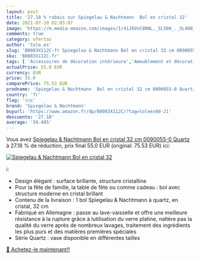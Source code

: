 ```yaml
---
layout: post
title: '27.18 % rabais sur Spiegelau & Nachtmann  Bol en cristal 32'
date: 2021-07-10 02:03:07
image: 'https://m.media-amazon.com/images/I/41J8VnC8NNL._SL500_._SL400_.jpg'
comments: true
category: ofertas
author: 'tole.es'
slug: 'B0083X112C-fr Spiegelau & Nachtmann Bol en cristal 32 cm 0090055-0 Quartz'
sku: 'B0083X112C-fr'
tags: [ 'Accessoires de décoration intérieure','Ameublement et décoration','Bols de décoration intérieure','Cuisine et Maison','Décoration de la maison','spiegelau & nachtmann', ]
actualPrice: 55.0 EUR
currency: EUR
price: 55.0
comparePrice: 75.53 EUR
prodname: 'Spiegelau & Nachtmann  Bol en cristal 32 cm 0090055-0 Quartz'
country: 'fr'
flag: '🇫🇷'
brand: 'Spiegelau & Nachtmann'
buyurl: 'https://www.amazon.fr/dp/B0083X112C/?tag=tolees0d-21'
descuento: '27.18'
average: '59.405'
---
```


Vous avez [Spiegelau & Nachtmann  Bol en cristal 32 cm 0090055-0 Quartz](https://www.amazon.fr/dp/B0083X112C/?tag=tolees0d-21)  à  27.18 % de réduction, prix final  55.0 EUR (original: 75.53 EUR) ici:

[![Spiegelau & Nachtmann  Bol en cristal 32](https://m.media-amazon.com/images/I/41J8VnC8NNL._SL500_._SL400_.jpg)](https://www.amazon.fr/dp/B0083X112C/?tag=tolees0d-21)

ℹ️:

- Design élégant : surface brillante, structure cristalline
- Pour la fête de famille, la table de fête ou comme cadeau : bol avec structure moderne en cristal brillant
- Contenu de la livraison : 1 bol Spiegelau & Nachtmann à quartz, en cristal, 32 cm
- Fabriqué en Allemagne : passe au lave-vaisselle et offre une meilleure résistance à la rupture grâce à lutilisation du verre platine, naltère pas la qualité du verre après de nombreux lavages, traitement des ingrédients les plus purs et des matières premières spéciales
- Série Quartz : vase disponible en différentes tailles

[🛒 Achetez-le maintenant!!](https://www.amazon.fr/dp/B0083X112C/?tag=tolees0d-21)
